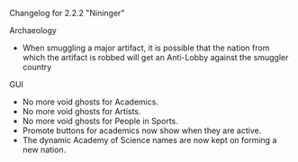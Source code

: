 Changelog for 2.2.2 "Nininger"

Archaeology
- When smuggling a major artifact, it is possible that the nation from which the artifact is robbed will get an Anti-Lobby against the smuggler country

GUI
- No more void ghosts for Academics.
- No more void ghosts for Artists.
- No more void ghosts for People in Sports.
- Promote buttons for academics now show when they are active.
- The dynamic Academy of Science names are now kept on forming a new nation.